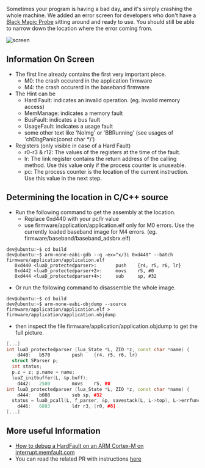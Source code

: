 Sometimes your program is having a bad day, and it's simply crashing the whole machine. We added an error screen for developers who don't have a 
[Black Magic Probe](https://hackrf.readthedocs.io/en/latest/LPC43XX_Debugging.html)
sitting around and ready to use. You should still be able to narrow down the location where the error coming from.

![screen](https://user-images.githubusercontent.com/13151053/224955725-21e95915-3b9d-4e2e-9280-2b1d6a111376.jpg)

## Information On Screen

* The first line already contains the first very important piece.
  * M0: the crash occurerd in the application firmware
  * M4: the crash occurerd in the baseband firmware
* The Hint can be
  * Hard Fault: indicates an invalid operation. (eg. invalid memory access)
  * MemManage: indicates a memory fault
  * BusFault: indicates a bus fault
  * UsageFault: indicates a usage fault
  * some other text like 'NoImg' or 'BBRunning' (see usages of 'chDbgPanic(const char *)')
* Registers (only visible in case of a Hard Fault)
  * r0-r3 & r12: The values of the registers at the time of the fault.
  * lr: The link register contains the return address of the calling method. Use this value only if the process counter is unuseable.
  * pc: The process counter is the location of the current instruction. Use this value in the next step.

## Determining the location in C/C++ source

* Run the following command to get the assembly at the location.
  * Replace 0xd440 with your pc/lr value
  * use firmware/application/application.elf only for M0 errors. Use the currently loaded baseband image for M4 errors. (eg. firmware/baseband/baseband_adsbrx.elf)
```console
dev@ubuntu:~$ cd build
dev@ubuntu:~$ arm-none-eabi-gdb --q -ex="x/3i 0xd440" --batch firmware/application/application.elf
   0xd440 <luaD_protectedparser>:       push    {r4, r5, r6, lr}
   0xd442 <luaD_protectedparser+2>:     movs    r5, #0
   0xd444 <luaD_protectedparser+4>:     sub     sp, #32
```

*  Or run the following command to disassemble the whole image.
```console
dev@ubuntu:~$ cd build
dev@ubuntu:~$ arm-none-eabi-objdump --source firmware/application/application.elf > firmware/application/application.objdump
```
  * then inspect the file firmware/application/application.objdump to get the full picture.
```cpp
[...]
int luaD_protectedparser (lua_State *L, ZIO *z, const char *name) {
    d440:	b570      	push	{r4, r5, r6, lr}
  struct SParser p;
  int status;
  p.z = z; p.name = name;
  luaZ_initbuffer(L, &p.buff);
    d442:	2500      	movs	r5, #0
int luaD_protectedparser (lua_State *L, ZIO *z, const char *name) {
    d444:	b088      	sub	sp, #32
  status = luaD_pcall(L, f_parser, &p, savestack(L, L->top), L->errfunc);
    d446:	6883      	ldr	r3, [r0, #8]
[...]
```

## More useful Information

* [How to debug a HardFault on an ARM Cortex-M on interrupt.memfault.com](https://interrupt.memfault.com/blog/cortex-m-hardfault-debug)
* You can read the related PR with instructions [here](https://github.com/eried/portapack-mayhem/pull/830)
